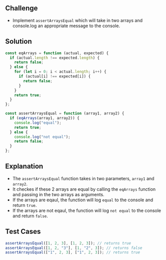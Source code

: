 ## Challenge

- Implement `assertArraysEqual` which will take in two arrays and console.log an appropriate message to the console.

## Solution

```javascript
const eqArrays = function (actual, expected) {
  if (actual.length !== expected.length) {
    return false;
  } else {
    for (let i = 0; i < actual.length; i++) {
      if (actual[i] !== expected[i]) {
        return false;
      }
    }
    return true;
  }
};

const assertArraysEqual = function (array1, array2) {
  if (eqArrays(array1, array2)) {
    console.log("equal");
    return true;
  } else {
    console.log("not equal");
    return false;
  }
};
```

## Explanation

- The `assertArraysEqual` function takes in two parameters, `array1` and `array2`.
- It checkes if these 2 arrays are equal by calling the `eqArrays` function and passing in the two arrays as arguments.
- If the arrays are eqaul, the function will log `equal` to the console and return `true`.
- If the arrays are not eqaul, the function will log `not equal` to the console and return `false`.

## Test Cases

```javascript
assertArraysEqual([1, 2, 3], [1, 2, 3]); // returns true
assertArraysEqual([1, 2, "3"], [1, "2", 3]); // returns false
assertArraysEqual(["1", 2, 3], ["1", 2, 3]); // returns true
```
